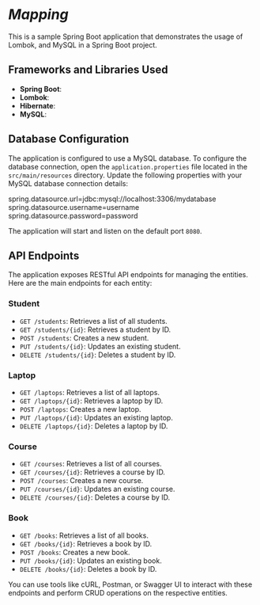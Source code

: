 
# *Mapping*

This is a sample Spring Boot application that demonstrates the usage of Lombok, and MySQL in a Spring Boot project. 


## Frameworks and Libraries Used

- **Spring Boot**: 
- **Lombok**: 
- **Hibernate**: 
- **MySQL**:



## Database Configuration

The application is configured to use a MySQL database. To configure the database connection, open the `application.properties` file located in the `src/main/resources` directory. Update the following properties with your MySQL database connection details:

spring.datasource.url=jdbc:mysql://localhost:3306/mydatabase
spring.datasource.username=username
spring.datasource.password=password



The application will start and listen on the default port `8080`.

## API Endpoints

The application exposes RESTful API endpoints for managing the entities. Here are the main endpoints for each entity:

### Student

- `GET /students`: Retrieves a list of all students.
- `GET /students/{id}`: Retrieves a student by ID.
- `POST /students`: Creates a new student.
- `PUT /students/{id}`: Updates an existing student.
- `DELETE /students/{id}`: Deletes a student by ID.

### Laptop

- `GET /laptops`: Retrieves a list of all laptops.
- `GET /laptops/{id}`: Retrieves a laptop by ID.
- `POST /laptops`: Creates a new laptop.
- `PUT /laptops/{id}`: Updates an existing laptop.
- `DELETE /laptops/{id}`: Deletes a laptop by ID.

### Course

- `GET /courses`: Retrieves a list of all courses.
- `GET /courses/{id}`: Retrieves a course by ID.
- `POST /courses`: Creates a new course.
- `PUT /courses/{id}`: Updates an existing course.
- `DELETE /courses/{id}`: Deletes a course by ID.

### Book

- `GET /books`: Retrieves a list of all books.
- `GET /books/{id}`: Retrieves a book by ID.
- `POST /books`: Creates a new book.
- `PUT /books/{id}`: Updates an existing book.
- `DELETE /books/{id}`: Deletes a book by ID.

You can use tools like cURL, Postman, or Swagger UI to interact with these endpoints and perform CRUD operations on the respective entities.
